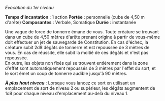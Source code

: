 *Évocation du 1er niveau*

**Temps d'incantation** : 1 action
**Portée** : personnelle (cube de 4,50 m d'arête)
**Composantes** : Verbale, Somatique
**Durée** : instantanée

Une vague de force de tonnerre émane de vous. Toute créature se trouvant dans un cube de 4,50 mètres d'arête prenant origine à partir de vous-même doit effectuer un jet de sauvegarde de Constitution. En cas d'échec, la créature subit 2d8 dégâts de tonnerre et est repoussée de 3 mètres de vous. En cas de réussite, elle subit la moitié de ces dégâts et n'est pas repoussée.  
En outre, les objets non fixés qui se trouvent entièrement dans la zone d'effet sont automatiquement repoussés de 3 mètres par l'effet du sort, et le sort émet un coup de tonnerre audible jusqu'à 90 mètres.

***À plus haut niveau*** : Lorsque vous lancez ce sort en utilisant un emplacement de sort de niveau 2 ou supérieur, les dégâts augmentent de 1d8 pour chaque niveau d'emplacement au-delà du niveau 1.